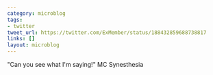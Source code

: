 ```yaml
---
category: microblog
tags:
- twitter
tweet_url: https://twitter.com/ExMember/status/188432859688738817
links: []
layout: microblog
---
```

"Can you see what I'm saying!" MC Synesthesia
